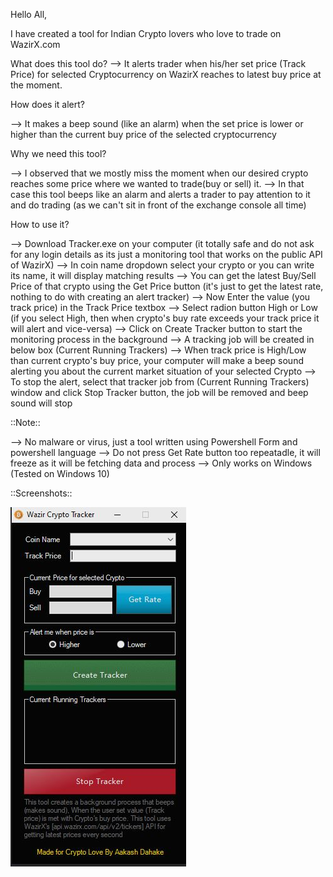 Hello All,

I have created a tool for Indian Crypto lovers who love to trade on WazirX.com <BETA VERSION>

What does this tool do?
--> It alerts trader when his/her set price (Track Price) for selected Cryptocurrency on WazirX reaches to latest buy price at the moment.


How does it alert?

--> It makes a beep sound (like an alarm) when the set price is lower or higher than the current buy price of the selected cryptocurrency


Why we need this tool?

--> I observed that we mostly miss the moment when our desired crypto reaches some price where we wanted to trade(buy or sell) it.
--> In that case this tool beeps like an alarm and alerts a trader to pay attention to it and do trading (as we can't sit in front of the exchange console all time)


How to use it?

--> Download Tracker.exe on your computer (it totally safe and do not ask for any login details as its just a monitoring tool that works on the public API of WazirX)
--> In coin name dropdown select your crypto or you can write its name, it will display matching results
--> You can get the latest Buy/Sell Price of that crypto using the Get Price button (it's just to get the latest rate, nothing to do with creating an alert tracker)
--> Now Enter the value (you track price) in the Track Price textbox
--> Select radion button High or Low (if you select High, then when crypto's buy rate exceeds your track price it will alert and vice-versa)
--> Click on Create Tracker button to start the monitoring process in the background
--> A tracking job will be created in below box (Current Running Trackers)
--> When track price is High/Low than current crypto's buy price, your computer will make a beep sound alerting you about the current market situation of your selected Crypto
--> To stop the alert, select that tracker job from (Current Running Trackers) window and click Stop Tracker button, the job will be removed and beep sound will stop

::Note::

--> No malware or virus, just a tool written using Powershell Form and powershell language
--> Do not press Get Rate button too repeatadle, it will freeze as it will be fetching data and process
--> Only works on Windows (Tested on Windows 10)


::Screenshots::


![UI](Tracker.jpg)

